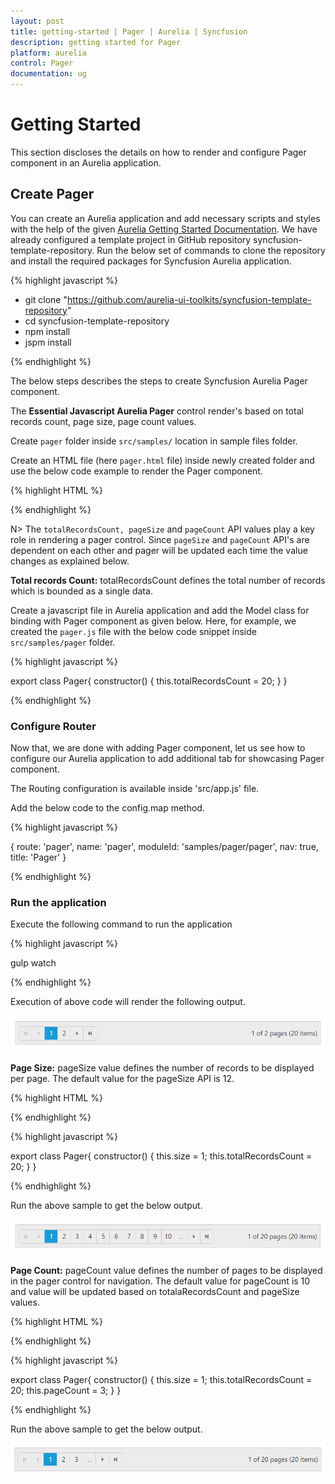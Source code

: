 ```yaml
---
layout: post
title: getting-started | Pager | Aurelia | Syncfusion
description: getting started for Pager
platform: aurelia
control: Pager
documentation: ug
---
```


# Getting Started

This section discloses the details on how to render and configure Pager component in an Aurelia application.

## Create Pager

You can create an Aurelia application and add necessary scripts and styles with the help of the given [Aurelia Getting Started Documentation](https://help.syncfusion.com/aurelia/overview).
We have already configured a template project in GitHub repository syncfusion-template-repository. Run the below set of commands to clone the repository and install the required packages for Syncfusion Aurelia application.

{% highlight javascript %}

*	git clone "https://github.com/aurelia-ui-toolkits/syncfusion-template-repository" 
*	cd syncfusion-template-repository
*	npm install
*	jspm install

{% endhighlight %}

The below steps describes the steps to create Syncfusion Aurelia Pager component.

The **Essential Javascript Aurelia Pager** control render's based on total records count, page size, page count values.

Create `pager` folder inside `src/samples/` location in sample files folder.

Create an HTML file (here `pager.html` file) inside newly created folder and use the below code example to render the Pager component.

{% highlight HTML %}

<ej-pager e-total-records-count.bind=totalRecordsCount id="pager"></ej-pager>

{% endhighlight %}

N> The `totalRecordsCount, pageSize` and `pageCount` API values play a key role in rendering a pager control. Since `pageSize` and `pageCount` API's are dependent on each other and pager will be updated each time the value changes as explained below.

**Total records Count:** totalRecordsCount defines the total number of records which is bounded as a single data.

Create a javascript file in Aurelia application and add the Model class for binding with Pager component as given below.
Here, for example, we created the  `pager.js` file with the below code snippet inside `src/samples/pager` folder.

{% highlight javascript %}

export class Pager{
      constructor() {
      this.totalRecordsCount = 20;
    }
}

{% endhighlight %}

### Configure Router

Now that, we are done with adding Pager component, let us see how to configure our Aurelia application to add additional tab for showcasing Pager component.

The Routing configuration is available inside 'src/app.js' file.

Add the below  code to the config.map method.

{% highlight javascript %}

{ route: 'pager', name: 'pager', moduleId: 'samples/pager/pager', nav: true, title: 'Pager' }

{% endhighlight %}

### Run the application

Execute the following command to run the application

{% highlight javascript %}

gulp watch

{% endhighlight %}

Execution of above code will render the following output.

![Pager](Getting-Started_images/Getting-Started_img1.png)

**Page Size:**  pageSize value defines the number of records to be displayed per page. The default value for the pageSize API is 12.

{% highlight HTML %}

<ej-pager e-page-size.bind=size e-total-records-count.bind=totalRecordsCount id="pager"></ej-pager>

{% endhighlight %}

{% highlight javascript %}

export class Pager{
    constructor() {
      this.size = 1;
      this.totalRecordsCount = 20;
    }
}

{% endhighlight %}

Run the above sample to get the below output.

![](Getting-Started_images/Getting-Started_img2.png)

**Page Count:**  pageCount value defines the number of pages to be displayed in the pager control for navigation. The default value for pageCount is 10 and value will be updated based on totalaRecordsCount and pageSize values.

{% highlight HTML %}

<ej-pager e-page-size.bind=size e-total-records-count.bind=totalRecordsCount e-page-count.bind=pageCount id="pager"></ej-pager>

{% endhighlight %}

{% highlight javascript %}

export class Pager{
    constructor() {
      this.size = 1;
      this.totalRecordsCount = 20;
      this.pageCount = 3;
    }
}

{% endhighlight %}

Run the above sample to get the below output.

![](Getting-Started_images/Getting-Started_img3.png)
